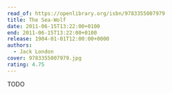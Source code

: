 ```yaml
---
read_of: https://openlibrary.org/isbn/9783355007979
title: The Sea-Wolf
date: 2011-06-15T13:22:00+0100
end: 2011-06-15T13:22:00+0100
release: 1904-01-01T12:00:00+0000
authors:
  - Jack London
cover: 9783355007979.jpg
rating: 4.75
---
```


TODO
